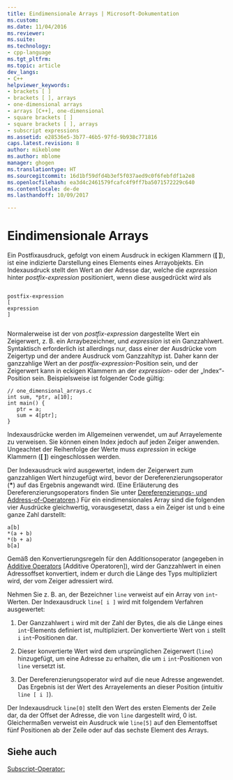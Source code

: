 ```yaml
---
title: Eindimensionale Arrays | Microsoft-Dokumentation
ms.custom: 
ms.date: 11/04/2016
ms.reviewer: 
ms.suite: 
ms.technology:
- cpp-language
ms.tgt_pltfrm: 
ms.topic: article
dev_langs:
- C++
helpviewer_keywords:
- brackets [ ]
- brackets [ ], arrays
- one-dimensional arrays
- arrays [C++], one-dimensional
- square brackets [ ]
- square brackets [ ], arrays
- subscript expressions
ms.assetid: e28536e5-3b77-46b5-97fd-9b938c771816
caps.latest.revision: 8
author: mikeblome
ms.author: mblome
manager: ghogen
ms.translationtype: HT
ms.sourcegitcommit: 16d1bf59dfd4b3ef5f037aed9c0f6febfdf1a2e8
ms.openlocfilehash: ea3d4c2461579fcafc4f9ff7ba5071572229c640
ms.contentlocale: de-de
ms.lasthandoff: 10/09/2017

---
```

# <a name="one-dimensional-arrays"></a>Eindimensionale Arrays
Ein Postfixausdruck, gefolgt von einem Ausdruck in eckigen Klammern (**[ ]**), ist eine indizierte Darstellung eines Elements eines Arrayobjekts. Ein Indexausdruck stellt den Wert an der Adresse dar, welche die *expression* hinter *postfix-expression* positioniert, wenn diese ausgedrückt wird als  
  
```  
  
postfix-expression  
[  
expression  
]  
  
```  
  
 Normalerweise ist der von *postfix-expression* dargestellte Wert ein Zeigerwert, z. B. ein Arraybezeichner, und *expression* ist ein Ganzzahlwert. Syntaktisch erforderlich ist allerdings nur, dass einer der Ausdrücke vom Zeigertyp und der andere Ausdruck vom Ganzzahltyp ist. Daher kann der ganzzahlige Wert an der *postfix-expression*-Position sein, und der Zeigerwert kann in eckigen Klammern an der *expression*- oder der „Index“-Position sein. Beispielsweise ist folgender Code gültig:  
  
```  
// one_dimensional_arrays.c  
int sum, *ptr, a[10];  
int main() {  
   ptr = a;  
   sum = 4[ptr];  
}  
```  
  
 Indexausdrücke werden im Allgemeinen verwendet, um auf Arrayelemente zu verweisen. Sie können einen Index jedoch auf jeden Zeiger anwenden. Ungeachtet der Reihenfolge der Werte muss *expression* in eckige Klammern (**[ ]**) eingeschlossen werden.  
  
 Der Indexausdruck wird ausgewertet, indem der Zeigerwert zum ganzzahligen Wert hinzugefügt wird, bevor der Dereferenzierungsoperator (**\***) auf das Ergebnis angewandt wird. (Eine Erläuterung des Dereferenzierungsoperators finden Sie unter [Dereferenzierungs- und Address-of-Operatoren](../c-language/indirection-and-address-of-operators.md).) Für ein eindimensionales Array sind die folgenden vier Ausdrücke gleichwertig, vorausgesetzt, dass `a` ein Zeiger ist und `b` eine ganze Zahl darstellt:  
  
```  
a[b]  
*(a + b)  
*(b + a)  
b[a]  
```  
  
 Gemäß den Konvertierungsregeln für den Additionsoperator (angegeben in [Additive Operators](../c-language/c-additive-operators.md) [Additive Operatoren]), wird der Ganzzahlwert in einen Adressoffset konvertiert, indem er durch die Länge des Typs multipliziert wird, der vom Zeiger adressiert wird.  
  
 Nehmen Sie z. B. an, der Bezeichner `line` verweist auf ein Array von `int`-Werten. Der Indexausdruck `line[ i ]` wird mit folgendem Verfahren ausgewertet:  
  
1.  Der Ganzzahlwert `i` wird mit der Zahl der Bytes, die als die Länge eines `int`-Elements definiert ist, multipliziert. Der konvertierte Wert von `i` stellt `i` `int`-Positionen dar.  
  
2.  Dieser konvertierte Wert wird dem ursprünglichen Zeigerwert (`line`) hinzugefügt, um eine Adresse zu erhalten, die um `i` `int`-Positionen von `line` versetzt ist.  
  
3.  Der Dereferenzierungsoperator wird auf die neue Adresse angewendet. Das Ergebnis ist der Wert des Arrayelements an dieser Position (intuitiv `line [ i ]`).  
  
 Der Indexausdruck `line[0]` stellt den Wert des ersten Elements der Zeile dar, da der Offset der Adresse, die von `line` dargestellt wird, 0 ist. Gleichermaßen verweist ein Ausdruck wie `line[5]` auf den Elementoffset fünf Positionen ab der Zeile oder auf das sechste Element des Arrays.  
  
## <a name="see-also"></a>Siehe auch  
 [Subscript-Operator: ](../cpp/subscript-operator.md)
